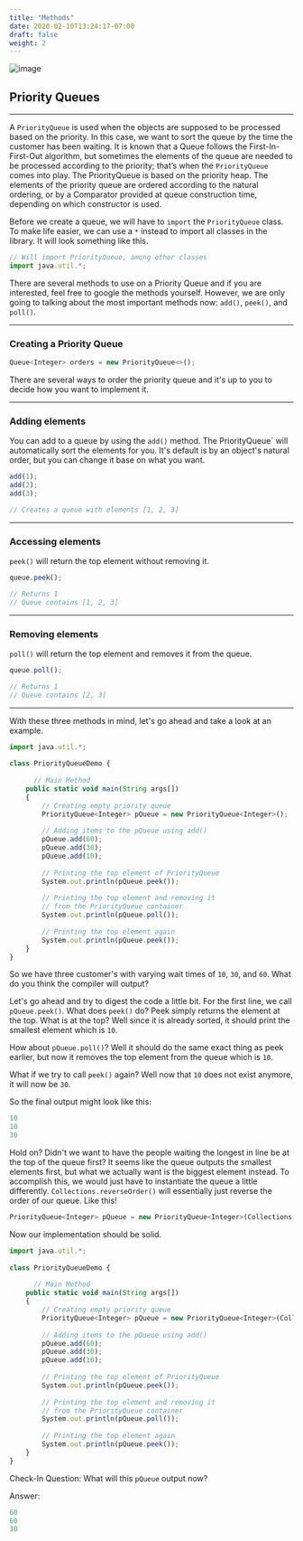 ```yaml
---
title: "Methods"
date: 2020-02-10T13:24:17-07:00
draft: false
weight: 2
--- 
```

<!--<link rel="stylesheet" href="../../style.css">-->

![image](../../img/queueExample.png)

## Priority Queues

<hr>

A `PriorityQueue` is used when the objects are supposed to be processed based on the priority. In this case, we want to sort the queue by the time the customer has been waiting. It is known that a Queue follows the First-In-First-Out algorithm, but sometimes the elements of the queue are needed to be processed according to the priority; that’s when the `PriorityQueue` comes into play. The PriorityQueue is based on the priority heap. The elements of the priority queue are ordered according to the natural ordering, or by a Comparator provided at queue construction time, depending on which constructor is used.  

Before we create a queue, we will have to `import` the `PriorityQueue` class. To make life easier, we can use a `*` instead to import all classes in the library. It will look something like this.

```js javascript
// Will import PriorityQueue, among other classes
import java.util.*; 
```
There are several methods to use on a Priority Queue and if you are interested, feel free to google the methods yourself. However, we are only going to talking about the most important methods now: `add()`, `peek()`, and `poll()`.

<hr>

### Creating a Priority Queue
    
```js javascript
Queue<Integer> orders = new PriorityQueue<>();
```

There are several ways to order the priority queue and it's up to you to decide how you want to implement it.

<hr>

### Adding elements

You can add to a queue by using the `add()` method. The PriorityQueue` will automatically sort the elements for you. It's default is by an object's natural order, but you can change it base on what you want.

```js javascript
add(1);
add(2);
add(3);

// Creates a queue with elements [1, 2, 3]
```

<hr>

### Accessing elements

`peek()` will return the top element without removing it.

```js javascript
queue.peek();

// Returns 1
// Queue contains [1, 2, 3]
```

<hr>

### Removing elements

`poll()` will return the top element and removes it from the queue.

```js javascript
queue.poll();

// Returns 1
// Queue contains [2, 3]
```

<hr>

With these three methods in mind, let's go ahead and take a look at an example.

```js javascript
import java.util.*;
 
class PriorityQueueDemo {
   
      // Main Method
    public static void main(String args[])
    {
        // Creating empty priority queue
        PriorityQueue<Integer> pQueue = new PriorityQueue<Integer>();
 
        // Adding items to the pQueue using add()
        pQueue.add(60);
        pQueue.add(30);
        pQueue.add(10);
 
        // Printing the top element of PriorityQueue
        System.out.println(pQueue.peek());
 
        // Printing the top element and removing it
        // from the PriorityQueue container
        System.out.println(pQueue.poll());
 
        // Printing the top element again
        System.out.println(pQueue.peek());
    }
}
```

So we have three customer's with varying wait times of `10`, `30`, and `60`. What do you think the compiler will output?

Let's go ahead and try to digest the code a little bit. For the first line, we call `pQueue.peek()`. What does `peek()` do? Peek simply returns the element at the top. What is at the top? Well since it is already sorted, it should print the smallest element which is `10`.

How about `pQueue.poll()`? Well it should do the same exact thing as peek earlier, but now it removes the top element from the queue which is `10`.

What if we try to call `peek()` again? Well now that `10` does not exist anymore, it will now be `30`.

So the final output might look like this:

```js javascript
10
10
30
```

Hold on? Didn't we want to have the people waiting the longest in line be at the top of the queue first? It seems like the queue outputs the smallest elements first, but what we actually want is the biggest element instead. To accomplish this, we would just have to instantiate the queue a little differently. `Collections.reverseOrder()` will essentially just reverse the order of our queue. Like this!

```js javascript
PriorityQueue<Integer> pQueue = new PriorityQueue<Integer>(Collections.reverseOrder());
```
Now our implementation should be solid.

```js javascript
import java.util.*;
 
class PriorityQueueDemo {
   
      // Main Method
    public static void main(String args[])
    {
        // Creating empty priority queue
        PriorityQueue<Integer> pQueue = new PriorityQueue<Integer>(Collections.reverseOrder());
 
        // Adding items to the pQueue using add()
        pQueue.add(60);
        pQueue.add(30);
        pQueue.add(10);
 
        // Printing the top element of PriorityQueue
        System.out.println(pQueue.peek());
 
        // Printing the top element and removing it
        // from the PriorityQueue container
        System.out.println(pQueue.poll());
 
        // Printing the top element again
        System.out.println(pQueue.peek());
    }
}
```

Check-In Question: What will this `pQueue` output now?

Answer:
```js javascript
60
60
30
```